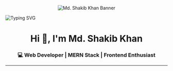 <!-- Banner Image -->
<p align="center">
  <img src="https://i.ibb.co/9r5pLqW/github-banner.png" alt="Md. Shakib Khan Banner" />
</p>


<img src="https://readme-typing-svg.demolab.com?font=Fira+Code&size=22&duration=4000&pause=1000&color=00D9FF&center=true&vCenter=true&multiline=true&width=600&height=120&lines=Full-Stack+Web+Developer+%F0%9F%9A%80;MERN+Stack+Specialist+%F0%9F%92%BB;From+Bangladesh" alt="Typing SVG" />

<h1 align="center">Hi 👋, I'm Md. Shakib Khan</h1>
<h3 align="center">💻 Web Developer | MERN Stack | Frontend Enthusiast</h3>

---
